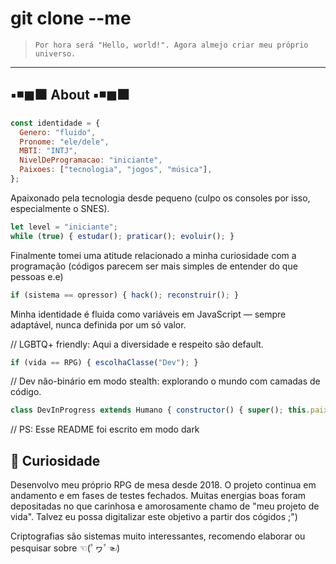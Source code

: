 # git clone --me


> `Por hora será "Hello, world!". Agora almejo criar meu próprio universo.`


---


## ▪◾◼⬛ About ▪◾◼⬛


```js
const identidade = {
  Genero: "fluido",
  Pronome: "ele/dele",
  MBTI: "INTJ",
  NivelDeProgramacao: "iniciante",
  Paixoes: ["tecnologia", "jogos", "música"],
};


```


Apaixonado pela tecnologia desde pequeno (culpo os consoles por isso, especialmente o SNES). 


```js
let level = "iniciante";
while (true) { estudar(); praticar(); evoluir(); }
```


Finalmente tomei uma atitude relacionado a minha curiosidade com a programação (códigos parecem ser mais simples de entender do que pessoas e.e)


```js
if (sistema == opressor) { hack(); reconstruir(); }
```


Minha identidade é fluida como variáveis em JavaScript — sempre adaptável, nunca definida por um só valor.


// LGBTQ+ friendly: Aqui a diversidade e respeito são default.


```js
if (vida == RPG) { escolhaClasse("Dev"); } 
```


// Dev não-binário em modo stealth: explorando o mundo com camadas de código.


```js
class DevInProgress extends Humano { constructor() { super(); this.paixão = "tecnologia"; } }
```


// PS: Esse README foi escrito em modo dark


## 💭 Curiosidade


Desenvolvo meu próprio RPG de mesa desde 2018. O projeto continua em andamento e em fases de testes fechados. Muitas energias boas foram depositadas no que carinhosa e amorosamente chamo de "meu projeto de vida". Talvez eu possa digitalizar este objetivo a partir dos cógidos ;")


Criptografias são sistemas muito interessantes, recomendo elaborar ou pesquisar sobre ☜(ﾟヮﾟ☜)
